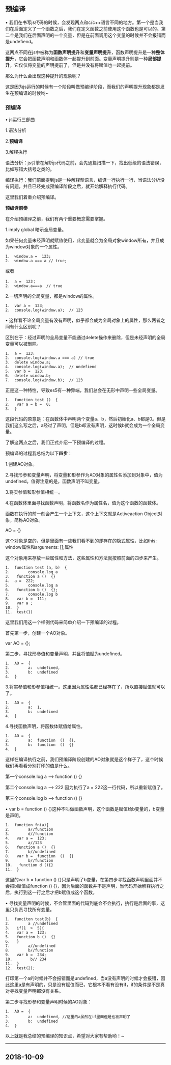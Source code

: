 ## 预编译

• 我们在书写js代码的时候，会发现两点和c/c++语言不同的地方。第一个是当我们在后面定义了一个函数之后，我们在定义函数之前使用这个函数也是可以的。第二个是我们在后面声明的一个变量，但是在前面调用这个变量的时候并不会报错而是undefiend。

这两点不同在js中被称为**函数声明提升**和**变量声明提升**，函数声明提升是一种**整体提升**，它会把函数声明和函数体一起提升到前面。变量声明提升则是一种**局部提升**，它仅仅将变量的声明提前了，但是并没有将赋值也一起提前。

那么为什么会出现这种提升的现象呢？

这是因为js运行的时候有一个阶段叫做预编译阶段，而我们的声明提升现象都是发生在预编译的时候哟~

### 预编译

• js运行三部曲

1.语法分析

2.**预编译**

3.解释执行

语法分析：js引擎在解析js代码之前，会先通篇扫描一下，找出低级的语法错误，比如写错大括号之类的。

编译执行：我们前面提到js是一种解释型语言，编译一行执行一行，当语法分析没有问题，并且已经完成预编译阶段之后，就开始解释执行代码。

这里我们着重介绍预编译。

**预编译前奏**

在介绍预编译之前，我们有两个重要概念需要掌握。

1.imply global 暗示全局变量。

如果任何变量未经声明就赋值使用，此变量就会为全局对象window所有，并且成为window对象的一个属性。

```
1.  window.a =  123;  
2.  window.a === a // true;
```

或者

```
1.  a =  123；  
2.  window.a===a  // true
```

2.一切声明的全局变量，都是window的属性。

```
1.  var a =  123;  
2.  console.log(window.a);  // 123
```

• 这样看不论全局变量有没有声明，似乎都会成为全局对象上的属性，那么两者之间有什么区别呢？

区别在于：经过声明的全局变量不能通过delete操作来删除，但是未经声明的全局变量可以被删除。

```
1.  a =  123;  
2.  console.log(window.a === a) // true  
3.  delete window.a;  
4.  console.log(window.a);  // undefiend  
5.  var b =  123;  
6.  delete window.b;  
7.  console.log(window.b);  // 123
```

正是这一种特性，导致es5有一种弊端，我们总会在无形中声明一些全局变量。

```
1.  function test ()  {  
2.   var a = b =  0;  
3.  }
```

这段代码的原意是：在函数体中声明两个变量a、b，然后初始化a、b都是0。但是我们这么写之后，a经过了声明，但是b却没有声明，这时候b就会成为一个全局变量。

了解这两点之后，我们正式介绍一下预编译的过程。

预编译的过程我总结为以下**四步**：

1.创建AO对象。

2.寻找形参和变量声明，将变量和形参作为AO对象的属性名添加到对象中，值为undefined。值得注意的是，函数声明不叫变量。

3.将实参值和形参值相统一。

4.在函数体里面寻找函数声明，将函数名作为属性名，值为这个函数的函数体。

函数在执行的前一刻会产生一个上下文，这个上下文就是Activeaction Object对象，简称AO对象。

AO = {}

这个对象是空的，但是里面有一些我们看不到的却存在的隐式属性，比如this: window属性和arguments: [];属性

这个对象用来存放一些属性和方法，这些属性和方法就按照前面的四步来产生。

```
1.  function test (a, b)  {  
2.        console.log a   
3.   function a ()  {}  
4.  a =  222;  
5.        console.log a  
6.   function b ()  {};  
7.        console.log b   
8.   var b =  111;    
9.   var a ;  
10.  }  
11.  test(1)
```

这里我们用这一个样例代码来简单介绍一下预编译的过程。

首先第一步，创建一个AO对象。

var AO = {};

第二步，寻找形参值和变量声明，并且将值赋为undefined。

```
1.  AO =  {  
2.        a:  undefined,  
3.        b:  undefined  
4.  }
```

3.将实参值和形参值相统一。这里因为属性名都已经存在了，所以直接赋值就可以了。

```
1.  AO =  {  
2.        a:  1,  
3.        b:  undefined  
4.  }
```

4.寻找函数声明，将函数体赋值给属性。

```
1.  AO =  {  
2.        a:  function  ()  {},  
3.        b:  function  ()  {}  
4.  }
```

这样在编译执行之前，我们预编译阶段创建的AO对象就是这个样子了，这个时候我们再看看分别打印的值是什么。

第一个console.log a –> function () {}

第二个console.log a –> 222 因为执行了a = 222这一行代码，所以重新赋值了。

第三个console.log b –> function () {}

• var b = function () {}这种不叫做函数声明，这个函数是赋值给b变量的，b变量是声明。

```
1.  function fn(a){  
2.        a//function  
3.        d//function  
4.   var a =  123;  
5.        a//123  
6.   function a ()  {}  
7.        b//undefined  
8.   var b =  function  ()  {}  
9.        b//function  
10.   function d (){}  
11.  }
```

这里的var b = function () {}只是声明了b变量，在第四步寻找函数声明里面并不会把b赋值成function () {}，因为后面的函数并不是声明，当代码开始解释执行之后，执行到这一行之后才把b赋值成这个函数。

• 寻找变量声明的时候，不会管里面的代码到底会不会执行，执行是后面的事，这里只负责寻找所有变量。

```
1.  funciton test(b)  {  
2.        a //undefined   
3.   if(1  >  5){  
4.   var a =  123;  
5.   function b ()  {}  
6.   }  
7.        a//undefined  
8.        b//function  
9.   var b =  234;  
10.        b// 234  
11.  }  
12.  test(2);
```

打印第一个a的时候并不会报错而是undefined，当a没有声明的时候才会报错，因此这里a是有声明的，只是没有赋值而已，它根本不看有没有if，if的条件是不是真对寻找变量声明都没有关系。

第二步寻找形参和变量声明时候的AO对象：

```
1.  AO =  {  
2.        a:  undefined, //这里的a虽然在if里面但是也被声明了  
3.        b:  undefined  
4.  }
```

以上就是我总结的预编译的知识点，希望对大家有帮助哟！~

---

## 2018-10-09
